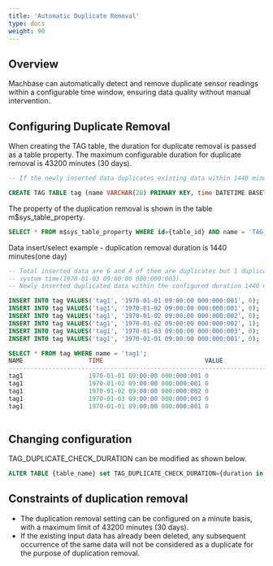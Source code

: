 ```yaml
---
title: 'Automatic Duplicate Removal'
type: docs
weight: 90
---
```


## Overview

Machbase can automatically detect and remove duplicate sensor readings within a configurable time window, ensuring data quality without manual intervention.

## Configuring Duplicate Removal

When creating the TAG table, the duration for duplicate removal is passed as a table property. The maximum configurable duration for duplicate removal is 43200 minutes (30 days).

```sql
-- If the newly inserted data duplicates existing data within 1440 minutes(one day) from system time those data will be deleted.

CREATE TAG TABLE tag (name VARCHAR(20) PRIMARY KEY, time DATETIME BASETIME, value DOUBLE SUMMARIZED) TAG_DUPLICATE_CHECK_DURATION=1440;
```

The property of the duplication removal is shown in the table m$sys_table_property.
```sql
SELECT * FROM m$sys_table_property WHERE id={table_id} AND name = 'TAG_DUPLICATE_CHECK_DURATION';
```

Data insert/select example - duplication removal duration is 1440 minutes(one day)
```sql
-- Total inserted data are 6 and 4 of them are duplicates but 1 duplicated record was inserted 1440 minutes(one day) before
-- system time(1970-01-03 09:00:00 000:000:003).
-- Newly inserted duplicated data within the configured duration 1440 minutes(one day) are not displayed.

INSERT INTO tag VALUES('tag1', '1970-01-01 09:00:00 000:000:001', 0);
INSERT INTO tag VALUES('tag1', '1970-01-02 09:00:00 000:000:001', 0);
INSERT INTO tag VALUES('tag1', '1970-01-02 09:00:00 000:000:002', 0);
INSERT INTO tag VALUES('tag1', '1970-01-02 09:00:00 000:000:002', 1);
INSERT INTO tag VALUES('tag1', '1970-01-03 09:00:00 000:000:003', 0);
INSERT INTO tag VALUES('tag1', '1970-01-01 09:00:00 000:000:001', 0);

SELECT * FROM tag WHERE name = 'tag1';
NAME                  TIME                            VALUE                       
--------------------------------------------------------------------------------------
tag1                  1970-01-01 09:00:00 000:000:001 0
tag1                  1970-01-02 09:00:00 000:000:001 0                           
tag1                  1970-01-02 09:00:00 000:000:002 0
tag1                  1970-01-03 09:00:00 000:000:003 0      
tag1                  1970-01-01 09:00:00 000:000:001 0
  
```
## Changing configuration
TAG_DUPLICATE_CHECK_DURATION can be modified as shown below.

```sql
ALTER TABLE {table_name} set TAG_DUPLICATE_CHECK_DURATION={duration in minutes};
```

## Constraints of duplication removal

* The duplication removal setting can be configured on a minute basis, with a maximum limit of 43200 minutes (30 days).
* If the existing input data has already been deleted, any subsequent occurrence of the same data will not be considered as a duplicate for the purpose of duplication removal.
